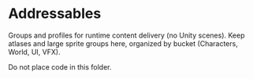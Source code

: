 # Addressables

Groups and profiles for runtime content delivery (no Unity scenes).
Keep atlases and large sprite groups here, organized by bucket (Characters, World, UI, VFX).

Do not place code in this folder.
